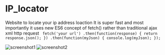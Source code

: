 # IP_locator
Website to locate your ip address loaction
It is super fast and most importantly it uses new ES6 concept of fetch() rather than traditional ajax xml http request ``` 
fetch('your url')
  .then(function(response) {
    return response.json();
  })
  .then(function(myJson) {
    console.log(myJson);
  }); ```
 
![screenshot1](https://github.com/alikthehacker/IP_locator/blob/master/images/screenshot1.jpg)
![screenshot2](https://github.com/alikthehacker/IP_locator/blob/master/images/screenshot2.jpg)

